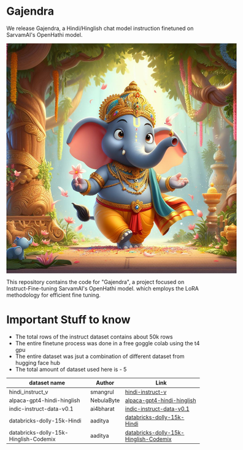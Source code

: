 # Gajendra

We release Gajendra, a Hindi/Hinglish chat model instruction finetuned on SarvamAI's OpenHathi model.

<p align="center" width="100%">
    <img src="asset\gajendra.jpg" alt="Gajendra is a Hindi/Hinglish instruction-tuned model based on different instruct datasets." style="width: 50%; min-width: 600px; display: block; margin: auto;">
</p>



This repository contains the code for  "Gajendra", a project focused on Instruct-Fine-tuning SarvamAI's OpenHathi model. which employs the LoRA methodology for efficient fine tuning. 

# Important Stuff to know 

* The total rows of the instruct dataset contains about 50k rows 
* The entire finetune process was done in a free goggle colab using the t4 gpu 
* The entire dataset was jsut a combination of different dataset from hugging face hub
* The total amount of dataset used here is - 5 

| dataset name | Author | Link |
|----------|----------|----------|
| hindi_instruct_v | smangrul |[hindi-instruct-v](https://huggingface.co/datasets/smangrulhindi_instruct_v1) |
| alpaca-gpt4-hindi-hinglish | NebulaByte | [alpaca-gpt4-hindi-hinglish](https://huggingface.co/datasetsNebulaByte/alpaca-gpt4-hindi-hinglish) |
| indic-instruct-data-v0.1 | ai4bharat |[indic-instruct-data-v0.1](https://huggingface.co/datasets/ai4bharat/indic-instruct-data-v0.1) |
| databricks-dolly-15k-Hindi| aaditya|[databricks-dolly-15k-Hindi](https://huggingface.co/datasets/aaditya/databricks-dolly-15k-Hindi)|
| databricks-dolly-15k-Hinglish-Codemix | aaditya|[databricks-dolly-15k-Hinglish-Codemix](https://huggingface.co/datasets/aaditya/databricks-dolly-15k-Hinglish-Codemix)|
